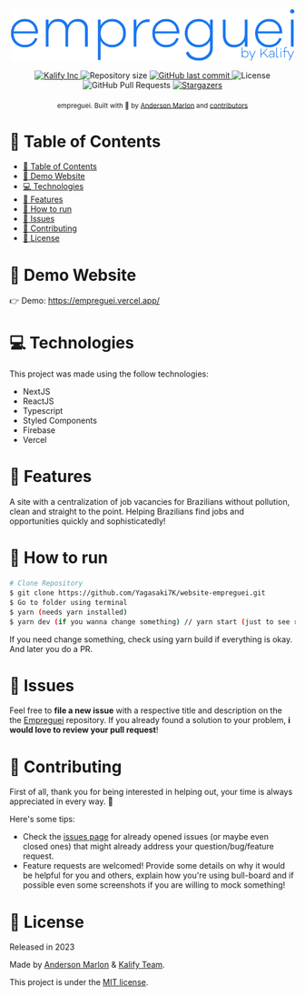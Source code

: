 <p align="center">
   <img src="https://raw.githubusercontent.com/Yagasaki7K/website-empreguei/main/public/logo.png?raw=true" width="500"/>
</p>

<p align="center">
   <a href="https://github.com/Yagasaki7K">
      <img alt="Kalify Inc" src="https://img.shields.io/badge/-KalifyInc-1877f2?style=flat&logo=Github&logoColor=white" />
   </a>
  <img alt="Repository size" src="https://img.shields.io/github/repo-size/Yagasaki7K/website-empreguei?color=1877f2">

  <a href="https://github.com/Yagasaki7K/website-empreguei/commits/main">
    <img alt="GitHub last commit" src="https://img.shields.io/github/last-commit/Yagasaki7K/website-empreguei?color=1877f2">
  </a>
  <img alt="License" src="https://img.shields.io/badge/license-MIT-1877f2">
  <img alt="GitHub Pull Requests" src="https://img.shields.io/github/issues-pr/Yagasaki7K/website-empreguei?color=1877f2" />
  <a href="https://github.com/Yagasaki7K/website-empreguei/stargazers">
    <img alt="Stargazers" src="https://img.shields.io/github/stars/Yagasaki7K/website-empreguei?color=1877f2&logo=github">
  </a>
</p>

<div align="center">
  <sub>empreguei. Built with 💙 by
    <a href="https://github.com/Yagasaki7K">Anderson Marlon</a> and
    <a href="https://github.com/Yagasaki7K/website-empreguei/graphs/contributors">
      contributors
    </a>
  </sub>
</div>

# 📌 Table of Contents

- [📌 Table of Contents](#-table-of-contents)
- [👀 Demo Website](#-demo-website)
- [💻 Technologies](#-technologies)
- [🚀 Features](#-features)
- [🚧 How to run](#-how-to-run)
- [🐛 Issues](#-issues)
- [🎉 Contributing](#-contributing)
- [📕 License](#-license)

# 👀 Demo Website

👉 Demo: https://empreguei.vercel.app/

# 💻 Technologies

This project was made using the follow technologies:

-   NextJS
-   ReactJS
-   Typescript
-   Styled Components
-   Firebase
-   Vercel

# 🚀 Features

A site with a centralization of job vacancies for Brazilians without pollution, clean and straight to the point. Helping Brazilians find jobs and opportunities quickly and sophisticatedly!

# 🚧 How to run

```bash
# Clone Repository
$ git clone https://github.com/Yagasaki7K/website-empreguei.git
$ Go to folder using terminal
$ yarn (needs yarn installed)
$ yarn dev (if you wanna change something) // yarn start (just to see running)
```

If you need change something, check using yarn build if everything is okay. And later you do a PR.

# 🐛 Issues

Feel free to **file a new issue** with a respective title and description on the the [Empreguei](https://github.com/Yagasaki7K/website-empreguei/issues) repository. If you already found a solution to your problem, **i would love to review your pull request**!

# 🎉 Contributing

First of all, thank you for being interested in helping out, your time is always appreciated in every way. 💯

Here's some tips:

-   Check the [issues page](https://github.com/Yagasaki7K/website-empreguei/issues) for already opened issues (or maybe even closed ones) that might already address your question/bug/feature request.
-   Feature requests are welcomed! Provide some details on why it would be helpful for you and others, explain how you're using bull-board and if possible even some screenshots if you are willing to mock something!

# 📕 License

Released in 2023

Made by [Anderson Marlon](https://github.com/Yagasaki7K) & [Kalify Team](https://github.com/KalifyInc).

This project is under the [MIT license](./LICENSE).
